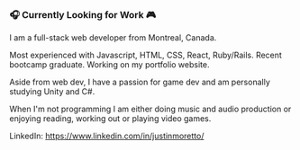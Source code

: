 ### 🎧 Currently Looking for Work 🎮

I am a full-stack web developer from Montreal, Canada.

Most experienced with Javascript, HTML, CSS, React, Ruby/Rails. Recent bootcamp graduate. Working on my portfolio website.

Aside from web dev, I have a passion for game dev and am personally studying Unity and C#.

When I'm not programming I am either doing music and audio production or enjoying reading, working out or playing video games.

LinkedIn: https://www.linkedin.com/in/justinmoretto/
